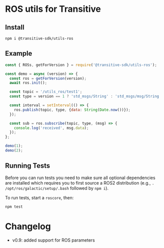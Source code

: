 # ROS utils for Transitive

## Install

```
npm i @transitive-sdk/utils-ros
```

## Example

```js
const { ROSs, getForVersion } = require('@transitive-sdk/utils-ros');

const demo = async (version) => {
  const ros = getForVersion(version);
  await ros.init();

  const topic = '/utils_ros/test1';
  const type = version == 1 ? 'std_msgs/String' : 'std_msgs/msg/String';

  const interval = setInterval(() => {
    ros.publish(topic, type, {data: String(Date.now())});
  });

  const sub = ros.subscribe(topic, type, (msg) => {
    console.log('received', msg.data);
  });
};

demo(1);
demo(2);
```

## Running Tests

Before you can run tests you need to make sure all optional dependencies are installed which requires you to first source a ROS2 distribution (e.g., `. /opt/ros/galactic/setup/.bash` followed by `npm i`).

To run tests, start a `roscore`, then:
```bash
npm test
```



# Changelog

- v0.9: added support for ROS parameters
